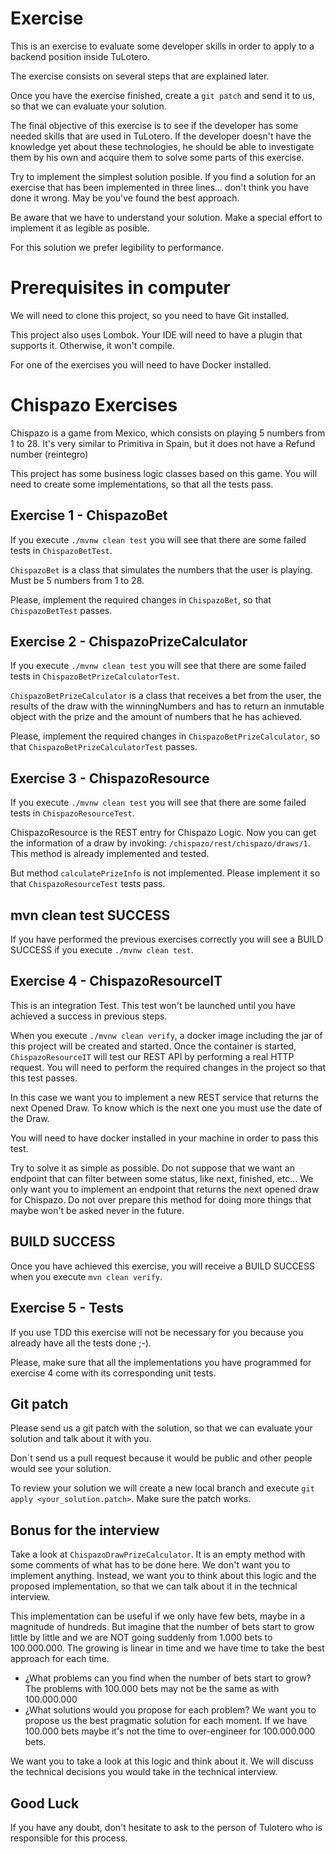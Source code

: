 # Exercise

This is an exercise to evaluate some developer skills in order to apply to a backend position inside TuLotero.

The exercise consists on several steps that are explained later.

Once you have the exercise finished, create a `git patch` and send it to us, so that we can evaluate your solution.

The final objective of this exercise is to see if the developer has some needed skills that are used in TuLotero.
If the developer doesn't have the knowledge yet about these technologies, he should be able to investigate them
by his own and acquire them to solve some parts of this exercise.

Try to implement the simplest solution posible. If you find a solution for an exercise that has been implemented in three lines...
don't think you have done it wrong. May be you've found the best approach.

Be aware that we have to understand your solution. Make a special effort to implement it as legible as posible.

For this solution we prefer legibility to performance.

# Prerequisites in computer

We will need to clone this project, so you need to have Git installed.

This project also uses Lombok. Your IDE will need to have a plugin that supports it. Otherwise, it won't compile.

For one of the exercises you will need to have Docker installed.

# Chispazo Exercises

Chispazo is a game from Mexico, which consists on playing 5 numbers from 1 to 28. It's very similar to Primitiva in Spain,
but it does not have a Refund number (reintegro)

This project has some business logic classes based on this game. You will need to create some implementations, so that
all the tests pass.

## Exercise 1 - ChispazoBet

If you execute `./mvnw clean test` you will see that there are some failed tests in `ChispazoBetTest`.

`ChispazoBet` is a class that simulates the numbers that the user is playing. Must be 5 numbers from 1 to 28.

Please, implement the required changes in `ChispazoBet`, so that `ChispazoBetTest` passes.

## Exercise 2 - ChispazoPrizeCalculator

If you execute `./mvnw clean test` you will see that there are some failed tests in `ChispazoBetPrizeCalculatorTest`.

`ChispazoBetPrizeCalculator` is a class that receives a bet from the user, the results of the draw with the winningNumbers
and has to return an inmutable object with the prize and the amount of numbers that he has achieved.

Please, implement the required changes in `ChispazoBetPrizeCalculator`, so that `ChispazoBetPrizeCalculatorTest` passes.

## Exercise 3 - ChispazoResource

If you execute `./mvnw clean test` you will see that there are some failed tests in `ChispazoResourceTest`.

ChispazoResource is the REST entry for Chispazo Logic. Now you can get the information of a draw by invoking:
`/chispazo/rest/chispazo/draws/1`. This method is already implemented and tested.

But method `calculatePrizeInfo` is not implemented. Please implement it so that `ChispazoResourceTest` tests pass.

## mvn clean test SUCCESS

If you have performed the previous exercises correctly you will see a BUILD SUCCESS if you execute `./mvnw clean test`.

## Exercise 4 - ChispazoResourceIT

This is an integration Test. This test won't be launched until you have achieved a success in previous steps.

When you execute `./mvnw clean verify`, a docker image including the jar of this project
will be created and started. Once the container is started, `ChispazoResourceIT` will test our REST API by
performing a real HTTP request. You will need to perform the required changes in the project so that this test
passes.

In this case we want you to implement a new REST service that returns the next Opened Draw. To know which is the next
one you must use the date of the Draw.

You will need to have docker installed in your machine in order to pass this test.

Try to solve it as simple as possible. Do not suppose that we want an endpoint that can filter
between some status, like next, finished, etc... We only want you to implement an endpoint that returns the next
opened draw for Chispazo. Do not over prepare this method for doing more things that maybe won't be asked never in the future.

## BUILD SUCCESS

Once you have achieved this exercise, you will receive a BUILD SUCCESS when you execute `mvn clean verify`.

## Exercise 5 - Tests

If you use TDD this exercise will not be necessary for you because you already have all the tests done ;-).

Please, make sure that all the implementations you have programmed for exercise 4 come with its corresponding unit tests.

## Git patch

Please send us a git patch with the solution, so that we can evaluate your solution and talk about it with you.

Don´t send us a pull request because it would be public and other people would see your solution.

To review your solution we will create a new local branch and execute `git apply <your_solution.patch>`. Make sure the patch works.

## Bonus for the interview

Take a look at `ChispazoDrawPrizeCalculator`. It is an empty method with some comments of what has to be done here. We don't want you to implement anything.
Instead, we want you to think about this logic and the proposed implementation, so that we can talk about it in the technical interview.

This implementation can be useful if we only have few bets, maybe in a magnitude of hundreds. But imagine that the number of bets start to grow little by little and we are NOT going suddenly from 1.000 bets to 100.000.000. The growing is linear in time and we have time to take the best approach for each time.

- ¿What problems can you find when the number of bets start to grow? The problems with 100.000 bets may not be the same as with 100.000.000
- ¿What solutions would you propose for each problem? We want you to propose us the best pragmatic solution for each moment. If we have 100.000 bets maybe it's not the time to over-engineer for 100.000.000 bets.

We want you to take a look at this logic and think about it. We will discuss the technical decisions you would take in the technical interview.

## Good Luck

If you have any doubt, don't hesitate to ask to the person of Tulotero who is responsible for this process.
